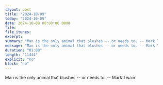 ```yaml
---
layout: post
title: "2024-10-09"
today: "2024-10-09"
date: 2024-10-09 00:00:00 0000
file:
file_itunes:
excerpt:
summary: "Man is the only animal that blushes -- or needs to. -- Mark Twain"
message: "Man is the only animal that blushes -- or needs to. -- Mark Twain"
duration: "01:00"
length: "11444"
explicit: "no"
block: "no"
---
```

Man is the only animal that blushes -- or needs to. -- Mark Twain

